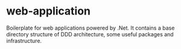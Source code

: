 # web-application
Boilerplate for web applications powered by .Net. It contains a base directory structure of DDD architecture, some useful packages and infrastructure. 
